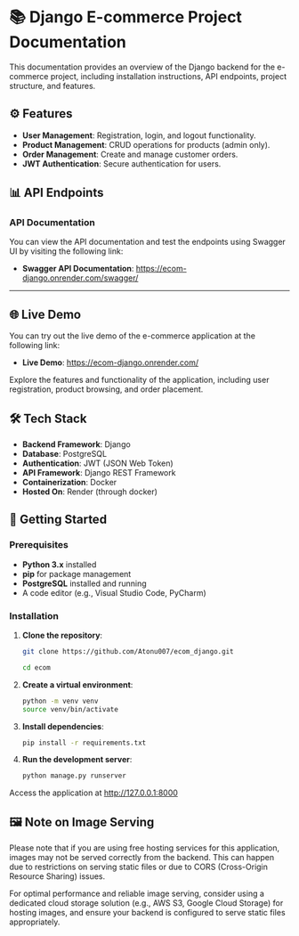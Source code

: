 # 📚 Django E-commerce Project Documentation

This documentation provides an overview of the Django backend for the e-commerce project, including installation instructions, API endpoints, project structure, and features.


## ⚙️ Features
- **User Management**: Registration, login, and logout functionality.
- **Product Management**: CRUD operations for products (admin only).
- **Order Management**: Create and manage customer orders.
- **JWT Authentication**: Secure authentication for users.

## 📊 API Endpoints

### API Documentation
You can view the API documentation and test the endpoints using Swagger UI by visiting the following link:

- **Swagger API Documentation**: https://ecom-django.onrender.com/swagger/


---


## 🌐 Live Demo

You can try out the live demo of the e-commerce application at the following link:

- **Live Demo**: https://ecom-django.onrender.com/

Explore the features and functionality of the application, including user registration, product browsing, and order placement.


## 🛠️ Tech Stack

- **Backend Framework**: Django
- **Database**: PostgreSQL
- **Authentication**: JWT (JSON Web Token)
- **API Framework**: Django REST Framework
- **Containerization**: Docker
- **Hosted On**: Render (through docker) 

## 🚀 Getting Started

### Prerequisites

- **Python 3.x** installed
- **pip** for package management
- **PostgreSQL** installed and running
- A code editor (e.g., Visual Studio Code, PyCharm)

### Installation

1. **Clone the repository**:
   ```bash
   git clone https://github.com/Atonu007/ecom_django.git
   ```
    ```bash
   cd ecom
   ```

2. **Create a virtual environment**:
   ```bash
   python -m venv venv
   source venv/bin/activate
   ```
3. **Install dependencies**:
   ```bash
   pip install -r requirements.txt

   ```
4. **Run the development server**:
   ```bash
   python manage.py runserver
    ```
Access the application at http://127.0.0.1:8000

## 🖼️ Note on Image Serving

Please note that if you are using free hosting services for this application, images may not be served correctly from the backend. This can happen due to restrictions on serving static files or due to CORS (Cross-Origin Resource Sharing) issues. 

For optimal performance and reliable image serving, consider using a dedicated cloud storage solution (e.g., AWS S3, Google Cloud Storage) for hosting images, and ensure your backend is configured to serve static files appropriately.







